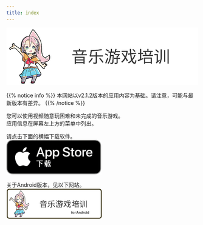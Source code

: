 ```yaml
---
title: index
---
```


![top banner](top_banner.zh.png)

{{% notice info %}}
本网站以v2.1.2版本的应用内容为基础。请注意，可能与最新版本有差异。
{{% /notice %}}

您可以使用视频随意玩困难和未完成的音乐游戏。<br>应用信息在屏幕左上方的菜单中列出。

请点击下面的横幅下载软件。<br>
[![App store link](img_appstore_banner.zh.png#imgleft)](https://apps.apple.com/cn/app/id1088874473)
<div class="clear clear_box"></div>

关于Android版本，见以下网站。<br>
[![Site link](img_banner_android.zh.png#imgleft)](https://hyoromo.github.io/sound-game-training-android/zh/)
<div class="clear clear_box"></div>